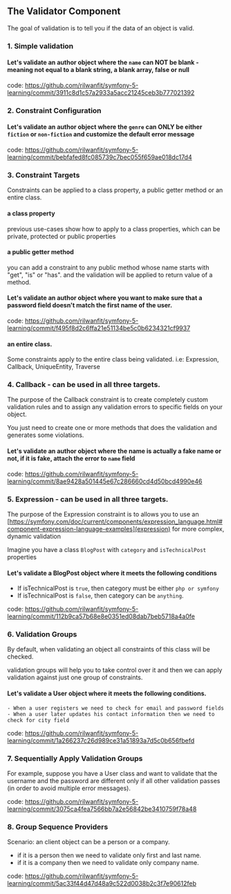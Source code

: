 ## The Validator Component
The goal of validation is to tell you if the data of an object is valid.

### 1. Simple validation 
#### Let's validate an author object where the `name` can NOT be blank -  meaning not equal to a blank string, a blank array, false or null

code: https://github.com/rilwanfit/symfony-5-learning/commit/3911c8d1c57a2933a5acc21245ceb3b777021392

### 2. Constraint Configuration

#### Let's validate an author object where the `genre` can ONLY be either `fiction` or `non-fiction` and customize the default error message

code: https://github.com/rilwanfit/symfony-5-learning/commit/bebfafed8fc085739c7bec055f659ae018dc17d4

### 3. Constraint Targets 

Constraints can be applied to a class property, a public getter method or an entire class.

#### a class property
previous use-cases show how to apply to a class properties, which can be private, protected or public properties

#### a public getter method 

you can add a constraint to any public method whose name starts with "get", "is" or "has". and the validation will be applied to return value of a method.

#### Let's validate an author object where you want to make sure that a password field doesn't match the first name of the user.

code: https://github.com/rilwanfit/symfony-5-learning/commit/f495f8d2c6ffa21e51134be5c0b6234321cf9937

#### an entire class.

Some constraints apply to the entire class being validated. i.e: Expression, Callback, UniqueEntity, Traverse

### 4. Callback - can be used in all three targets.

The purpose of the Callback constraint is to create completely custom validation rules and to assign any validation errors to specific fields on your object.

 You just need to create one or more methods that does the validation and generates some violations.
 
#### Let's validate an author object where the name is actually a fake name or not, if it is fake, attach the error to `name` field
 
 code: https://github.com/rilwanfit/symfony-5-learning/commit/8ae9428a501445e67c286660cd4d50bcd4990e46 
 
### 5. Expression - can be used in all three targets.

The purpose of the Expression constraint is to allows you to use an [https://symfony.com/doc/current/components/expression_language.html#component-expression-language-examples](expression) for more complex, dynamic validation

Imagine you have a class `BlogPost` with `category` and `isTechnicalPost` properties

#### Let's validate a BlogPost object where it meets the following conditions
   - If isTechnicalPost is `true`, then category must be either `php or symfony`
   - If isTechnicalPost is `false`, then category can be `anything`.

   code: https://github.com/rilwanfit/symfony-5-learning/commit/112b9ca57b68e8e0351ed08dab7beb5718a4a0fe
   
### 6. Validation Groups

By default, when validating an object all constraints of this class will be checked.

validation groups will help you to take control over it and then we can apply validation against just one group of constraints.

#### Let's validate a User object where it meets the following conditions.
    - When a user registers we need to check for email and password fields
    - When a user later updates his contact information then we need to check for city field

code: https://github.com/rilwanfit/symfony-5-learning/commit/1a266237c26d989ce31a51893a7d5c0b656fbefd

### 7. Sequentially Apply Validation Groups

For example, suppose you have a User class and want to validate that the username and the password are different only if all other validation passes (in order to avoid multiple error messages).

code: https://github.com/rilwanfit/symfony-5-learning/commit/3075ca4fea7566bb7a2e56842be3410759f78a48

### 8. Group Sequence Providers

Scenario: an client object can be a person or a company. 
 - if it is a person then we need to validate only first and last name.
 - if it is a company then we need to validate only company name.

code: https://github.com/rilwanfit/symfony-5-learning/commit/5ac33f44d47d48a9c522d0038b2c3f7e90612feb